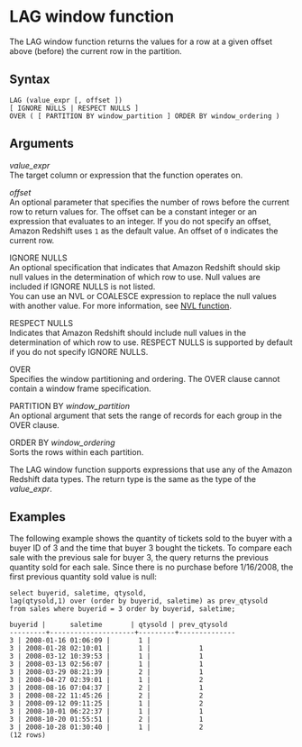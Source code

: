# LAG window function<a name="r_WF_LAG"></a>

 The LAG window function returns the values for a row at a given offset above \(before\) the current row in the partition\. 

## Syntax<a name="r_WF_LAG-synopsis"></a>

```
LAG (value_expr [, offset ])
[ IGNORE NULLS | RESPECT NULLS ]
OVER ( [ PARTITION BY window_partition ] ORDER BY window_ordering )
```

## Arguments<a name="r_WF_LAG-arguments"></a>

 *value\_expr*   
 The target column or expression that the function operates on\. 

 *offset*   
 An optional parameter that specifies the number of rows before the current row to return values for\. The offset can be a constant integer or an expression that evaluates to an integer\. If you do not specify an offset, Amazon Redshift uses `1` as the default value\. An offset of `0` indicates the current row\. 

IGNORE NULLS   
An optional specification that indicates that Amazon Redshift should skip null values in the determination of which row to use\. Null values are included if IGNORE NULLS is not listed\.   
You can use an NVL or COALESCE expression to replace the null values with another value\. For more information, see [NVL function](r_NVL_function.md)\. 

RESPECT NULLS   
 Indicates that Amazon Redshift should include null values in the determination of which row to use\. RESPECT NULLS is supported by default if you do not specify IGNORE NULLS\. 

OVER   
Specifies the window partitioning and ordering\. The OVER clause cannot contain a window frame specification\. 

PARTITION BY *window\_partition*   
An optional argument that sets the range of records for each group in the OVER clause\. 

ORDER BY *window\_ordering*   
Sorts the rows within each partition\. 

The LAG window function supports expressions that use any of the Amazon Redshift data types\. The return type is the same as the type of the *value\_expr*\. 

## Examples<a name="r_WF_LAG-examples"></a>

 The following example shows the quantity of tickets sold to the buyer with a buyer ID of 3 and the time that buyer 3 bought the tickets\. To compare each sale with the previous sale for buyer 3, the query returns the previous quantity sold for each sale\. Since there is no purchase before 1/16/2008, the first previous quantity sold value is null: 

```
select buyerid, saletime, qtysold,
lag(qtysold,1) over (order by buyerid, saletime) as prev_qtysold
from sales where buyerid = 3 order by buyerid, saletime;

buyerid |      saletime       | qtysold | prev_qtysold
---------+---------------------+---------+--------------
3 | 2008-01-16 01:06:09 |       1 |
3 | 2008-01-28 02:10:01 |       1 |            1
3 | 2008-03-12 10:39:53 |       1 |            1
3 | 2008-03-13 02:56:07 |       1 |            1
3 | 2008-03-29 08:21:39 |       2 |            1
3 | 2008-04-27 02:39:01 |       1 |            2
3 | 2008-08-16 07:04:37 |       2 |            1
3 | 2008-08-22 11:45:26 |       2 |            2
3 | 2008-09-12 09:11:25 |       1 |            2
3 | 2008-10-01 06:22:37 |       1 |            1
3 | 2008-10-20 01:55:51 |       2 |            1
3 | 2008-10-28 01:30:40 |       1 |            2
(12 rows)
```